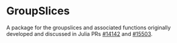 # GroupSlices

A package for the groupslices and associated functions originally developed and discussed in Julia PRs [#14142](https://github.com/JuliaLang/julia/pull/14142) and [#15503](https://github.com/JuliaLang/julia/pull/15503).
